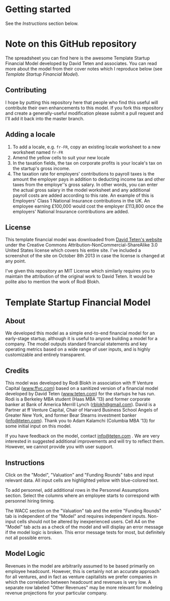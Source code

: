 Getting started
===============

See the *Instructions* section below.

Note on this GitHub repository
==============================

The spreadsheet you can find here is the awesome Template Startup Financial Model developed by David Teten and associates. You can read more about the model from their cover notes which I reproduce below (see *Template Startup Financial Model*).

Contributing
------------
I hope by putting this repository here that people who find this useful will contribute their own enhancements to this model. If you fork this repository and create a generally-useful modification please submit a pull request and I'll add it back into the master branch.

Adding a locale
---------------

1.  To add a locale, e.g. `fr-FR`, copy an existing locale worksheet to a new worksheet named `fr-FR`
1.  Amend the yellow cells to suit your new locale
1.  In the taxation fields, the tax on corporate profits is your locale's tax on the startup's gross income.
1.  The taxation rate for employers' contributions to payroll taxes is the amount the employer pays in addition to deducting income tax and other taxes from the employe''s gross salary. In other words, you can enter the actual gross salary in the model worksheet and any additional payroll costs are added according to this rate. An example of this is Employers' Class 1 National Insurance contributions in the UK. An employee earning £100,000 would cost the employer £113,800 once the employers' National Insurance contributions are added.

License
-------
This template financial model was downloaded from [David Teten's website](http://teten.com/blog/2011/11/10/template-startup-financial-model/ "Template Startup Financial Model") under the Creative Commons Attribution-NonCommercial-ShareAlike 3.0 United States license which covers his entire site. I've included a screenshot of the site on October 8th 2013 in case the license is changed at any point.

I've given this repository an MIT License which similarly requires you to maintain the attribution of the original work to David Teten. It would be polite also to mention the work of Rodi Blokh.


Template Startup Financial Model
================================

About
-----
We developed this model as a simple end-to-end financial model for an early-stage startup, although it is useful to anyone building a model for a company.  The model outputs standard financial statements and key operating metrics based on a wide range of user inputs, and is highly customizable and entirely transparent.

Credits
-------
This model was developed by Rodi Blokh in association with ff Venture Capital (www.ffvc.com) based on a sanitized version of a financial model developed by David Teten (www.teten.com) for the startups he has run.  Rodi is a Berkeley MBA student (Haas MBA '13) and former corporate banker at Bank of America Merrill Lynch (rblokh@gmail.com).  David is a Partner at ff Venture Capital, Chair of Harvard Business School Angels of Greater New York, and former Bear Stearns investment banker (info@teten.com).  Thank you to Adam Kalamchi (Columbia MBA ’13) for some initial input on this model.

If you have feedback on the model, contact info@teten.com .  We are very interested in suggested additional improvements and will try to reflect them.  However, we cannot  provide you with user support.

Instructions
------------
Click on the "Model", "Valuation" and "Funding Rounds" tabs and input relevant data.  All input cells are highlighted yellow with blue-colored text.

To add personnel, add additional rows in the Personnel Assumptions section.  Select the columns where an employee starts to correspond with personnel hiring timing.

The WACC section on the "Valuation" tab and the entire "Funding Rounds" tab is independent of the "Model" and requires independent inputs.
Non-input cells should not be altered by inexperienced users.  Cell A4 on the "Model" tab acts as a check of the model and will display an error message if the model logic is broken.  This error message tests for most, but definitely not all possible errors.

Model Logic
-----------
Revenues in the model are arbitrarily assumed to be based primarily on employee headcount.  However, this is certainly not an accurate approach for all ventures, and in fact as venture capitalists we prefer companies in which the correlation between headcount and revenues is very low.  A separate row labeled "Other Revenues" may be more relevant for modeling revenue projections for your particular company.
